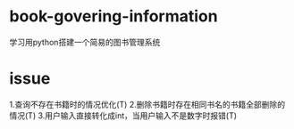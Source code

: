 # book-govering-information
学习用python搭建一个简易的图书管理系统


# issue
1.查询不存在书籍时的情况优化(T)
2.删除书籍时存在相同书名的书籍全部删除的情况(T)
3.用户输入直接转化成int，当用户输入不是数字时报错(T)